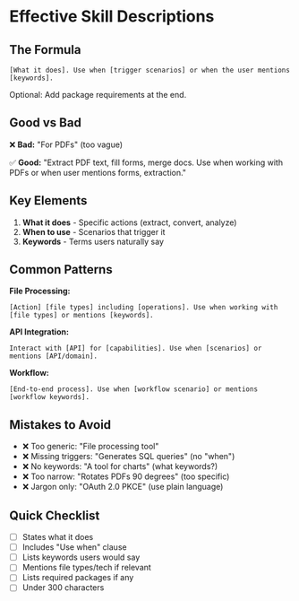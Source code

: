 # Effective Skill Descriptions

## The Formula

```
[What it does]. Use when [trigger scenarios] or when the user mentions [keywords].
```

Optional: Add package requirements at the end.

## Good vs Bad

❌ **Bad:** "For PDFs" (too vague)

✅ **Good:** "Extract PDF text, fill forms, merge docs. Use when working with PDFs or when user mentions forms, extraction."

## Key Elements

1. **What it does** - Specific actions (extract, convert, analyze)
2. **When to use** - Scenarios that trigger it
3. **Keywords** - Terms users naturally say

## Common Patterns

**File Processing:**
```
[Action] [file types] including [operations]. Use when working with [file types] or mentions [keywords].
```

**API Integration:**
```
Interact with [API] for [capabilities]. Use when [scenarios] or mentions [API/domain].
```

**Workflow:**
```
[End-to-end process]. Use when [workflow scenario] or mentions [workflow keywords].
```

## Mistakes to Avoid

- ❌ Too generic: "File processing tool"
- ❌ Missing triggers: "Generates SQL queries" (no "when")
- ❌ No keywords: "A tool for charts" (what keywords?)
- ❌ Too narrow: "Rotates PDFs 90 degrees" (too specific)
- ❌ Jargon only: "OAuth 2.0 PKCE" (use plain language)

## Quick Checklist

- [ ] States what it does
- [ ] Includes "Use when" clause
- [ ] Lists keywords users would say
- [ ] Mentions file types/tech if relevant
- [ ] Lists required packages if any
- [ ] Under 300 characters
